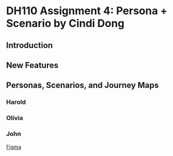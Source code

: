 # DH110 Assignment 4: Persona + Scenario by Cindi Dong
## Introduction


## New Features

## Personas, Scenarios, and Journey Maps
### Harold


### Olivia

### John

[Figma](https://www.figma.com/file/2iRvvC3z3jc8Mt34MsFPq2/User-Personas?node-id=104%3A452)
